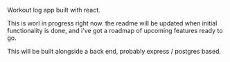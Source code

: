 Workout log app built with react.

This is worl in progress right now. the readme will be updated when initial functionality is done, and i've got a roadmap of upcoming features ready to go.

This will be built alongside a back end, probably express / postgres based.
